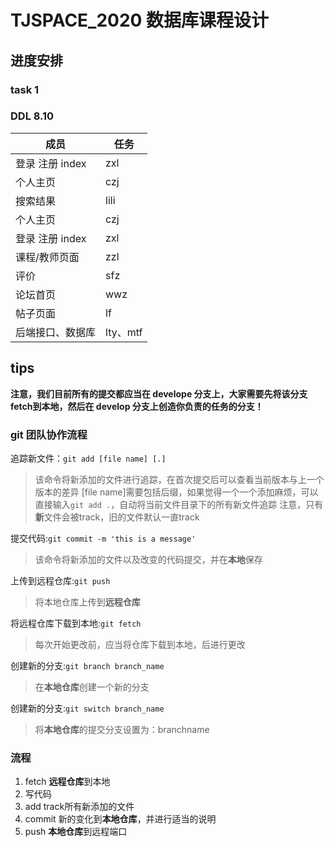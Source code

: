 # TJSPACE_2020 数据库课程设计

## 进度安排

### task 1
### DDL 8.10

成员  | 任务
------------- | -------------
登录 注册 index  | zxl
个人主页  |  czj
搜索结果  |  lili
个人主页  |  czj
登录 注册 index  | zxl
课程/教师页面  |  zzl
评价  |  sfz
论坛首页  |  wwz
帖子页面  | lf
后端接口、数据库 | lty、mtf

## tips
**注意，我们目前所有的提交都应当在 develope 分支上，大家需要先将该分支 fetch到本地，然后在 develop 分支上创造你负责的任务的分支！**
### git 团队协作流程

追踪新文件：`git add [file name] [.]`
>该命令将新添加的文件进行追踪，在首次提交后可以查看当前版本与上一个版本的差异
>[file name]需要包括后缀，如果觉得一个一个添加麻烦，可以直接输入`git add .`，自动将当前文件目录下的所有新文件追踪
>注意，只有**新**文件会被track，旧的文件默认一直track

提交代码:`git commit -m 'this is a message'`
>该命令将新添加的文件以及改变的代码提交，并在**本地**保存

上传到远程仓库:`git push`
>将本地仓库上传到**远程仓库**

将远程仓库下载到本地:`git fetch`
>每次开始更改前，应当将仓库下载到本地，后进行更改

创建新的分支:`git branch branch_name`
>在**本地仓库**创建一个新的分支

创建新的分支:`git switch branch_name`
>将**本地仓库**的提交分支设置为：branchname

### 流程

1. fetch **远程仓库**到本地
2. 写代码
3. add track所有新添加的文件
4. commit 新的变化到**本地仓库**，并进行适当的说明
5. push **本地仓库**到远程端口



